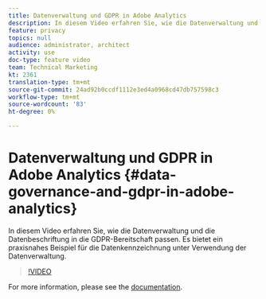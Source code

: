 ```yaml
---
title: Datenverwaltung und GDPR in Adobe Analytics
description: In diesem Video erfahren Sie, wie die Datenverwaltung und die Datenbeschriftung in die GDPR-Bereitschaft passen. Es bietet ein praxisnahes Beispiel für die Datenkennzeichnung unter Verwendung der Datenverwaltung.
feature: privacy
topics: null
audience: administrator, architect
activity: use
doc-type: feature video
team: Technical Marketing
kt: 2361
translation-type: tm+mt
source-git-commit: 24ad92b0ccdf1112e3ed4a0968cd47db757598c3
workflow-type: tm+mt
source-wordcount: '83'
ht-degree: 0%

---
```



# Datenverwaltung und GDPR in Adobe Analytics {#data-governance-and-gdpr-in-adobe-analytics}

In diesem Video erfahren Sie, wie die Datenverwaltung und die Datenbeschriftung in die GDPR-Bereitschaft passen. Es bietet ein praxisnahes Beispiel für die Datenkennzeichnung unter Verwendung der Datenverwaltung.

>[!VIDEO](https://video.tv.adobe.com/v/25455/?quality=12)

For more information, please see the [documentation](https://marketing.adobe.com/resources/help/en_US/analytics/gdpr/).